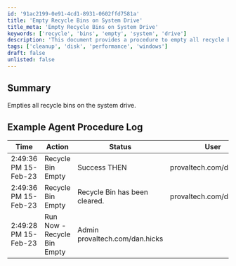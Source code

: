 ```yaml
---
id: '91ac2199-0e91-4cd1-8931-0602ffd7581a'
title: 'Empty Recycle Bins on System Drive'
title_meta: 'Empty Recycle Bins on System Drive'
keywords: ['recycle', 'bins', 'empty', 'system', 'drive']
description: 'This document provides a procedure to empty all recycle bins on the system drive, ensuring that unnecessary files are removed and disk space is optimized. It includes an example agent procedure log to illustrate the successful execution of the task.'
tags: ['cleanup', 'disk', 'performance', 'windows']
draft: false
unlisted: false
---
```


## Summary

Empties all recycle bins on the system drive.

## Example Agent Procedure Log

| Time                     | Action                   | Status                     | User                     |
|--------------------------|--------------------------|----------------------------|--------------------------|
| 2:49:36 PM 15-Feb-23     | Recycle Bin Empty        | Success THEN               | provaltech.com/dan.hicks |
| 2:49:36 PM 15-Feb-23     | Recycle Bin Empty        | Recycle Bin has been cleared. | provaltech.com/dan.hicks |
| 2:49:28 PM 15-Feb-23     | Run Now - Recycle Bin Empty | Admin provaltech.com/dan.hicks |
